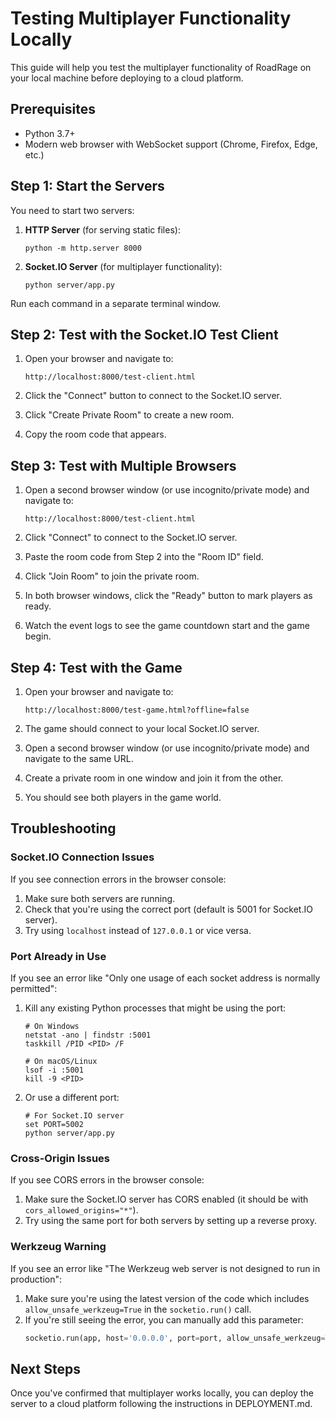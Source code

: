 # Testing Multiplayer Functionality Locally

This guide will help you test the multiplayer functionality of RoadRage on your local machine before deploying to a cloud platform.

## Prerequisites

- Python 3.7+
- Modern web browser with WebSocket support (Chrome, Firefox, Edge, etc.)

## Step 1: Start the Servers

You need to start two servers:

1. **HTTP Server** (for serving static files):
   ```
   python -m http.server 8000
   ```

2. **Socket.IO Server** (for multiplayer functionality):
   ```
   python server/app.py
   ```

Run each command in a separate terminal window.

## Step 2: Test with the Socket.IO Test Client

1. Open your browser and navigate to:
   ```
   http://localhost:8000/test-client.html
   ```

2. Click the "Connect" button to connect to the Socket.IO server.

3. Click "Create Private Room" to create a new room.

4. Copy the room code that appears.

## Step 3: Test with Multiple Browsers

1. Open a second browser window (or use incognito/private mode) and navigate to:
   ```
   http://localhost:8000/test-client.html
   ```

2. Click "Connect" to connect to the Socket.IO server.

3. Paste the room code from Step 2 into the "Room ID" field.

4. Click "Join Room" to join the private room.

5. In both browser windows, click the "Ready" button to mark players as ready.

6. Watch the event logs to see the game countdown start and the game begin.

## Step 4: Test with the Game

1. Open your browser and navigate to:
   ```
   http://localhost:8000/test-game.html?offline=false
   ```

2. The game should connect to your local Socket.IO server.

3. Open a second browser window (or use incognito/private mode) and navigate to the same URL.

4. Create a private room in one window and join it from the other.

5. You should see both players in the game world.

## Troubleshooting

### Socket.IO Connection Issues

If you see connection errors in the browser console:

1. Make sure both servers are running.
2. Check that you're using the correct port (default is 5001 for Socket.IO server).
3. Try using `localhost` instead of `127.0.0.1` or vice versa.

### Port Already in Use

If you see an error like "Only one usage of each socket address is normally permitted":

1. Kill any existing Python processes that might be using the port:
   ```
   # On Windows
   netstat -ano | findstr :5001
   taskkill /PID <PID> /F
   
   # On macOS/Linux
   lsof -i :5001
   kill -9 <PID>
   ```

2. Or use a different port:
   ```
   # For Socket.IO server
   set PORT=5002
   python server/app.py
   ```

### Cross-Origin Issues

If you see CORS errors in the browser console:

1. Make sure the Socket.IO server has CORS enabled (it should be with `cors_allowed_origins="*"`).
2. Try using the same port for both servers by setting up a reverse proxy.

### Werkzeug Warning

If you see an error like "The Werkzeug web server is not designed to run in production":

1. Make sure you're using the latest version of the code which includes `allow_unsafe_werkzeug=True` in the `socketio.run()` call.
2. If you're still seeing the error, you can manually add this parameter:
   ```python
   socketio.run(app, host='0.0.0.0', port=port, allow_unsafe_werkzeug=True)
   ```

## Next Steps

Once you've confirmed that multiplayer works locally, you can deploy the server to a cloud platform following the instructions in DEPLOYMENT.md. 